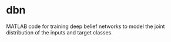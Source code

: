 # dbn
MATLAB code for training deep belief networks to model the joint distribution of the inputs and target classes.
